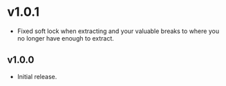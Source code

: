 # v1.0.1
- Fixed soft lock when extracting and your valuable breaks to where you no longer have enough to extract.

## v1.0.0
- Initial release.